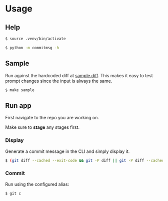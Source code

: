# Usage

## Help

```sh
$ source .venv/bin/activate
```

```sh
$ python -m commitmsg -h
```

## Sample

Run against the hardcoded diff at [sample.diff](/sample.diff). This makes it easy to test prompt changes since the input is always the same.

```sh
$ make sample
```

## Run app

First navigate to the repo you are working on.

Make sure to **stage** any stages first.

### Display

Generate a commit message in the CLI and simply display it.

```sh
$ (git diff --cached --exit-code && git -P diff || git -P diff --cached) | ~/repos/llm-commit-msg/.venv/bin/python -m commitmsg
```

### Commit

Run using the configured alias:

```sh
$ git c
```
